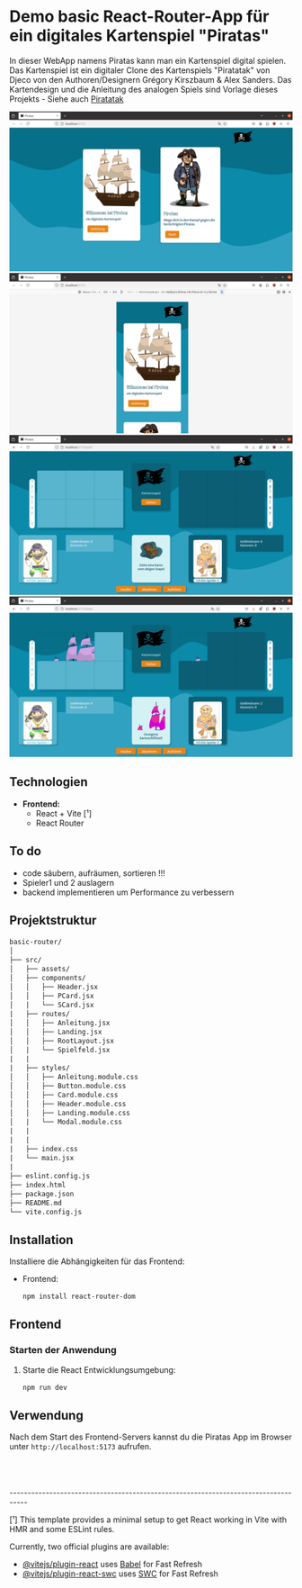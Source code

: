 # Demo basic React-Router-App für ein digitales Kartenspiel "Piratas" 

 In dieser WebApp namens Piratas kann man ein Kartenspiel digital spielen.
 Das Kartenspiel ist ein digitaler Clone des Kartenspiels "Piratatak" von Djeco von den Authoren/Designern Grégory Kirszbaum & Alex Sanders.
 Das Kartendesign und die Anleitung des analogen Spiels sind Vorlage dieses Projekts - Siehe auch [Piratatak](https://youtu.be/bbb5B-n3SrE)

![App-vorschau](./src/assets/images/vorschau.png)
![Responsiv-vorschau](./src/assets/images/vorschau-responsive.png)
![Spielfeld-vorschau](./src/assets/images/vorschau_spielfeld.png)
![Spiel-vorschau](./src/assets/images/vorschau-spiel.png)

## Technologien

- **Frontend:**
  - React + Vite [¹]
  - React Router
    


## To do 
- code säubern, aufräumen, sortieren !!! 
- Spieler1 und 2 auslagern
- backend implementieren um Performance zu verbessern

## Projektstruktur

```
basic-router/
│      
├── src/
│   ├── assets/
│   ├── components/
│   │   ├── Header.jsx
│   │   ├── PCard.jsx
│   |   └── SCard.jsx
|   ├── routes/
│   │   ├── Anleitung.jsx
│   │   ├── Landing.jsx
│   │   ├── RootLayout.jsx
│   |   └── Spielfeld.jsx
|   |
|   ├── styles/
│   │   ├── Anleitung.module.css
│   │   ├── Button.module.css
│   │   ├── Card.module.css
│   │   ├── Header.module.css
│   │   ├── Landing.module.css
│   |   └── Modal.module.css
|   |
|   |
|   ├── index.css
|   └── main.jsx
|
├── eslint.config.js
├── index.html
├── package.json
├── README.md
└── vite.config.js
```


## Installation

Installiere die Abhängigkeiten für das Frontend:

- Frontend:

     ```bash
     npm install react-router-dom 
     ```

## Frontend

### Starten der Anwendung

1. Starte die React Entwicklungsumgebung:
   
   ```bash
   npm run dev
   ```
## Verwendung

Nach dem Start des Frontend-Servers kannst du die Piratas App im Browser unter `http://localhost:5173` aufrufen.

<br/>
<br/>
<br/>
-----------------------------------------------------------------------------------

[¹] This template provides a minimal setup to get React working in Vite with HMR and some ESLint rules.

Currently, two official plugins are available:

- [@vitejs/plugin-react](https://github.com/vitejs/vite-plugin-react/blob/main/packages/plugin-react/README.md) uses [Babel](https://babeljs.io/) for Fast Refresh
- [@vitejs/plugin-react-swc](https://github.com/vitejs/vite-plugin-react-swc) uses [SWC](https://swc.rs/) for Fast Refresh


